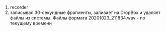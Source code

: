 1) recorder
2) записывал 30-секундные фрагменты, заливает на DropBox 
 и удаляет файлы из системы. 
 Файлы формата 20201023_211834.wav - по текущему времени